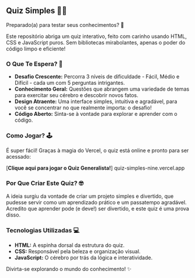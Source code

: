 ## Quiz Simples 🧠✨

Preparado(a) para testar seus conhecimentos? 🚀

Este repositório abriga um quiz interativo, feito com carinho usando HTML, CSS e JavaScript puros. Sem bibliotecas mirabolantes, apenas o poder do código limpo e eficiente!

### O Que Te Espera? 🤔

*   **Desafio Crescente:** Percorra 3 níveis de dificuldade - Fácil, Médio e Difícil - cada um com 5 perguntas intrigantes.
*   **Conhecimento Geral:** Questões que abrangem uma variedade de temas para exercitar seu cérebro e descobrir novos fatos.
*   **Design Atraente:** Uma interface simples, intuitiva e agradável, para você se concentrar no que realmente importa: o desafio!
*   **Código Aberto:** Sinta-se à vontade para explorar e aprender com o código.

### Como Jogar? 🕹️

É super fácil! Graças à magia do Vercel, o quiz está online e pronto para ser acessado:

[**Clique aqui para jogar o Quiz Generalista!**]
quiz-simples-nine.vercel.app

### Por Que Criar Este Quiz? 🤓

A ideia surgiu da vontade de criar um projeto simples e divertido, que pudesse servir como um aprendizado prático e um passatempo agradável. Acredito que aprender pode (e deve!) ser divertido, e este quiz é uma prova disso.

### Tecnologias Utilizadas 💻

*   **HTML:** A espinha dorsal da estrutura do quiz.
*   **CSS:** Responsável pela beleza e organização visual.
*   **JavaScript:** O cérebro por trás da lógica e interatividade.

Divirta-se explorando o mundo do conhecimento! ✨
